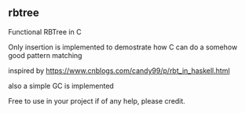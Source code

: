 rbtree
------------

Functional RBTree in C

Only insertion is implemented to demostrate how C can do a somehow good pattern matching

inspired by https://www.cnblogs.com/candy99/p/rbt_in_haskell.html

also a simple GC is implemented

Free to use in your project if of any help, please credit.
